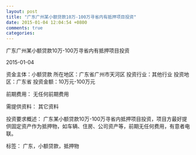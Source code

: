 ```yaml
---
layout: post
title: "广东广州某小额贷款10万-100万寻省内有抵押项目投资"
date: 2015-01-04 12:04:54 +0800
comments: true
categories: 
---
```

广东广州某小额贷款10万-100万寻省内有抵押项目投资



2015-01-04

资金主体：小额贷款
所在地区：广东省广州市天河区
投资行业：其他行业
投资地区：广东省
投资金额：10万元-100万元

前期费用：
无任何前期费用

需提供资料：
其它资料

投资要求概述：
广东某小额贷款10万-100万寻省内抵押项目投资，项目方最好提供固定资产作为抵押物，如车辆、住房、公司资产等，前期无任何费用，有意者电联。

标签：
广东，小额贷款，抵押物

